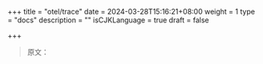 +++
title = "otel/trace"
date = 2024-03-28T15:16:21+08:00
weight = 1
type = "docs"
description = ""
isCJKLanguage = true
draft = false

+++

> 原文：